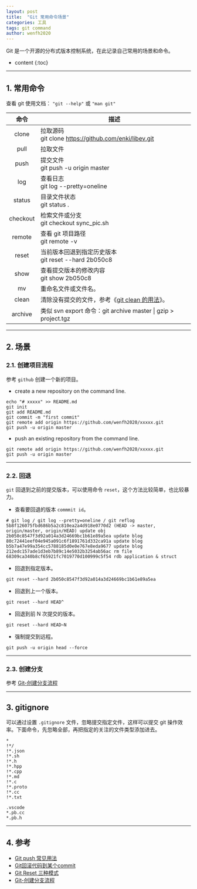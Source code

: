 ```yaml
---
layout: post
title:  "Git 常用命令场景"
categories: 工具
tags: git command
author: wenfh2020
---
```


Git 是一个开源的分布式版本控制系统，在此记录自己常用的场景和命令。



* content
{:toc}

---

## 1. 常用命令

查看 git 使用文档： `"git --help"` 或 `"man git"`

|   命令   | 描述                                                                                                                                 |
| :------: | ------------------------------------------------------------------------------------------------------------------------------------ |
|  clone   | 拉取源码 <br/>git clone https://github.com/enki/libev.git                                                                            |
|   pull   | 拉取文件                                                                                                                             |
|   push   | 提交文件<br/>git push -u origin master                                                                                               |
|   log    | 查看日志<br/>git log --pretty=oneline                                                                                                |
|  status  | 目录文件状态<br/>git status .                                                                                                        |
| checkout | 检索文件或分支<br/>git checkout sync_pic.sh                                                                                          |
|  remote  | 查看 git 项目路径<br/>git remote -v                                                                                                  |
|  reset   | 当前版本回退到指定历史版本  <br/>git reset --hard 2b050c8                                                                            |
|   show   | 查看提交版本的修改内容 <br/>  git show 2b050c8                                                                                       |
|    mv    | 重命名文件或文件名。                                                                                                                 |
|  clean   | 清除没有提交的文件，参考《[git clean 的用法](https://www.jianshu.com/p/0b05ef199749)》。                                             |
| archive  | 类似 svn export 命令：git archive master                                                                       \| gzip > project.tgz |

---

## 2. 场景

### 2.1. 创建项目流程

参考 `github` 创建一个新的项目。

* create a new repository on the command line.

```shell
echo "# xxxxx" >> README.md
git init
git add README.md
git commit -m "first commit"
git remote add origin https://github.com/wenfh2020/xxxxx.git
git push -u origin master
```

* push an existing repository from the command line.

```shell
git remote add origin https://github.com/wenfh2020/xxxxx.git
git push -u origin master
```

---

### 2.2. 回退

`git` 回退到之前的提交版本，可以使用命令 `reset`，这个方法比较简单，也比较暴力。

* 查看要回退的版本 `commmit id`。

```shell
# git log / git log --pretty=oneline / git reflog
5b8f126075fbd686b5a2c810ea2a4d918e0770d2 (HEAD -> master, origin/master, origin/HEAD) update obj
2b050c8547f3d92a014a3d24669bc1b61e89a5ea update blog
80c72441eef04e945a091c6f1891761d332ca91a update blog
b5b7a47e99a354cc5788185d0e0e767e8eda9677 update blog
212edc157ade1d3eb7b89c14e5032b3254ab56ac rm file
68309ca340b8cf65921fc7019770d100999c5f54 rdb application & struct
```

* 回退到指定版本。

```shell
git reset --hard 2b050c8547f3d92a014a3d24669bc1b61e89a5ea
```

* 回退到上一个版本。

```shell
git reset --hard HEAD^
```

* 回退到前 N 次提交的版本。

```shell
git reset --hard HEAD~N
```

* 强制提交到远程。

```shell
git push -u origin head --force
```

---

### 2.3. 创建分支

参考 [Git-创建分支流程](https://blog.csdn.net/zhangsify/article/details/80546069)

---

## 3. gitignore

可以通过设置 `.gitignore` 文件，忽略提交指定文件，这样可以提交 git 操作效率。下面命令，先忽略全部，再把指定的关注的文件类型添加进去。

```shell
*
!*/
!*.json
!*.sh
!*.h
!*.hpp
!*.cpp
!*.md
!*.c
!*.proto
!*.cc
!*.txt

.vscode
*.pb.cc
*.pb.h
```

---

## 4. 参考

* [Git push 常见用法](https://www.cnblogs.com/qianqiannian/p/6008140.html)
* [Git回滚代码到某个commit](https://www.cnblogs.com/hukuangjie/p/11369434.html)
* [Git Reset 三种模式](https://www.jianshu.com/p/c2ec5f06cf1a)
* [Git-创建分支流程](https://blog.csdn.net/zhangsify/article/details/80546069)
